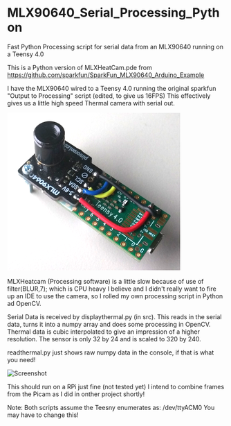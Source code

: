 # MLX90640_Serial_Processing_Python
Fast Python Processing script for serial data from an MLX90640 running on a Teensy 4.0

This is a Python version of MLXHeatCam.pde from https://github.com/sparkfun/SparkFun_MLX90640_Arduino_Example

I have the MLX90640 wired to a Teensy 4.0 running the original sparkfun "Output to Processing" script (edited, to give us 16FPS) This effectively gives us a little high speed Thermal camera with serial out.

![Screenshot](media/teensythermal.png)

MLXHeatcam (Processing software) is a little slow because of use of filter(BLUR,7); which is CPU heavy I believe and I didn't really want to fire up an IDE to use the camera, so I rolled my own processing script in Python ad OpenCV.

Serial Data is received by displaythermal.py (in src). This reads in the serial data, turns it into a numpy array and does some processing in OpenCV. Thermal data is cubic interpolated to give an impression of a higher resolution. The sensor is only 32 by 24 and is scaled to 320 by 240.

readthermal.py just shows raw numpy data in the console, if that is what you need!

![Screenshot](media/thermal.gif)

This should run on a RPi just fine (not tested yet) I intend to combine frames from the Picam as I did in onther project shortly!

Note: Both scripts assume the Teesny enumerates as: /dev/ttyACM0  You may have to change this!
